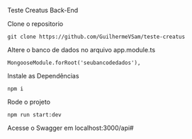 Teste Creatus Back-End

<p>Clone o repositorio</p>

```git clone https://github.com/GuilhermeVSam/teste-creatus```

<p>Altere o banco de dados no arquivo app.module.ts</p>

```MongooseModule.forRoot('seubancodedados'),```

<p>Instale as Dependências</p>

```npm i```

<p>Rode o projeto</p>

```npm run start:dev```

<p>Acesse o Swagger em localhost:3000/api#</p>
